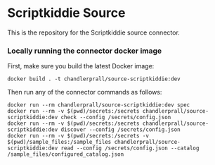 # Scriptkiddie Source

This is the repository for the Scriptkiddie source connector.

### Locally running the connector docker image

First, make sure you build the latest Docker image:

```
docker build . -t chandlerprall/source-scriptkiddie:dev
```

Then run any of the connector commands as follows:

```
docker run --rm chandlerprall/source-scriptkiddie:dev spec
docker run --rm -v $(pwd)/secrets:/secrets chandlerprall/source-scriptkiddie:dev check --config /secrets/config.json
docker run --rm -v $(pwd)/secrets:/secrets chandlerprall/source-scriptkiddie:dev discover --config /secrets/config.json
docker run --rm -v $(pwd)/secrets:/secrets -v $(pwd)/sample_files:/sample_files chandlerprall/source-scriptkiddie:dev read --config /secrets/config.json --catalog /sample_files/configured_catalog.json
```

